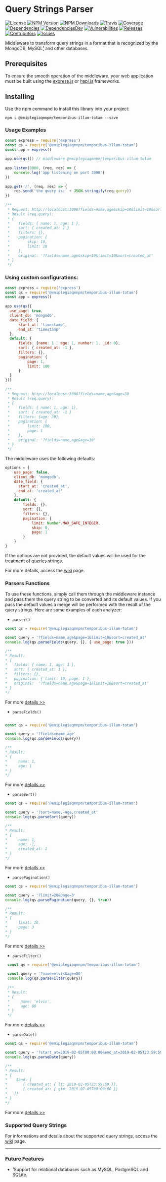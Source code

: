 
Query Strings Parser  
=========================  
[![License][license-image]][license-url] [![NPM Version][npm-image]][npm-url] [![NPM Downloads][downloads-image]][npm-url] [![Travis][travis-image]][travis-url] [![Coverage][coverage-image]][coverage-url] [![Dependencies][dependencies-image]][dependencies-url] [![DependenciesDev][dependencies-dev-image]][dependencies-dev-url] [![Vulnerabilities][known-vulnerabilities-image]][known-vulnerabilities-url]  [![Releases][releases-image]][releases-url]  [![Contributors][contributors-image]][contributors-url] [![Issues][issues-image]][issues-url]
 
Middleware to transform query strings in a format that is recognized by the MongoDB, MySQL[¹](#future-features) and other databases.  
  
## Prerequisites  
To ensure the smooth operation of the middleware, your web application must be built using the [express.js][express] or [hapi.js][hapi] frameworks.  
  
## Installing  
Use the npm command to install this library into your project:  
```shell 
npm i @emiplegiaqmnpm/temporibus-illum-totam --save  
```
  
### Usage Examples  
```js 
const express = require('express')  
const qs = require('@emiplegiaqmnpm/temporibus-illum-totam')  
const app = express()  
  
app.use(qs()) // middleware @emiplegiaqmnpm/temporibus-illum-totam  
  
app.listen(3000, (req, res) => {  
    console.log('app listening on port 3000')  
})  
  
app.get('/', (req, res) => {  
    res.send('the query is:' + JSON.stringify(req.query))  
})  
  
/**  
 * Request: http://localhost:3000?fields=name,age&skip=10&limit=10&sort=created_at  
 * Result (req.query):  
 * {  
 *    fields: { name: 1, age: 1 },  
 *    sort: { created_at: 1 }  
 *    filters: {},  
 *    pagination: {  
 *        skip: 10,  
 *        limit: 10  
 *    },  
 *    original: '?fields=name,age&skip=10&limit=10&sort=created_at'  
 * }  
 */  
```  
  
### Using custom configurations:  
```js 
const express = require('express')  
const qs = require('@emiplegiaqmnpm/temporibus-illum-totam')  
const app = express()  
  
app.use(qs({  
  use_page: true,  
  client_db: 'mongodb',  
  date_field: {  
      start_at: 'timestamp',  
      end_at: 'timestamp'  
  },  
  default: {  
      fields: {name: 1 , age: 1, number: 1, _id: 0},  
      sort: { created_at: -1 },  
      filters: {},  
      pagination: {  
          page: 1,  
          limit: 100  
      }  
  }  
}))  
  
/**  
 * Request: http://localhost:3000?fields=name,age&age=30  
 * Result (req.query):  
 * {  
 *    fields: { name: 1, age: 1},  
 *    sort: { created_at: -1 }  
 *    filters: {age: 30},  
 *    pagination: {  
 *        limit: 100,  
 *        page: 1  
 *    },  
 *    original: '?fields=name,age&age=30'  
 * }  
 */  
```  

The middleware uses the following defaults:  
```js  
options = {  
    use_page: false,  
    client_db: 'mongodb',  
    date_field: {  
      start_at: 'created_at',  
      end_at: 'created_at'  
    },
    default: {  
        fields: {},  
        sort: {},  
        filters: {},  
        pagination: {  
            limit: Number.MAX_SAFE_INTEGER,  
            skip: 0,  
            page: 1  
        }          
    }      
}  
```

If the options are not provided, the default values will be used for the treatment of queries strings.  
  
For more details, access the [wiki](https://github.com/emiplegiaqmnpm/temporibus-illum-totam/wiki/2.-Usage-Examples) page.  

### Parsers Functions
To use these functions, simply call them through the middleware instance and pass them the query string to be converted and its default values. If you pass the default values ​​a merge will be performed with the result of the query strings. Here are some examples of each analyzer:

- `parser()`

```js
const qs = require('@emiplegiaqmnpm/temporibus-illum-totam')

const query = '?fields=name,age&page=1&limit=10&sort=created_at'
console.log(qs.parseFields(query, {}, { use_page: true }))

/**
* Result: 
* {
*   fields: { name: 1, age: 1 },
*   sort: { created_at: 1 },
*   filters: {},
*   pagination: { limit: 10, page: 1 },
*   original:  '?fields=name,age&page=1&limit=10&sort=created_at'
* }
*/
```  
For more [details >>](https://github.com/emiplegiaqmnpm/temporibus-illum-totam/wiki/4.-Parsers#parser)

- `parseFields()`

```js

const qs = require('@emiplegiaqmnpm/temporibus-illum-totam')

const query = '?fields=name,age'
console.log(qs.parseFields(query))

/**
* Result: 
* { 
*     name: 1,
*     age: 1
* }
*/
```  
For more [details >>](https://github.com/emiplegiaqmnpm/temporibus-illum-totam/wiki/4.-Parsers#parsefields)

- `parseSort()`

```js
const qs = require('@emiplegiaqmnpm/temporibus-illum-totam')

const query = '?sort=name,-age,created_at'
console.log(qs.parseSort(query))

/**
* Result: 
* { 
*     name: 1,
*     age: -1,
*     created_at: 1
* }
*/
```
For more [details >>](https://github.com/emiplegiaqmnpm/temporibus-illum-totam/wiki/4.-Parsers#parsesort)

- `parsePagination()`

```js
const qs = require('@emiplegiaqmnpm/temporibus-illum-totam')

const query = '?limit=20&page=3'
console.log(qs.parsePagination(query, {}, true))

/**
* Result: 
* { 
*     limit: 20,
*     page: 3 
* }
*/
```
 For more [details >>](https://github.com/emiplegiaqmnpm/temporibus-illum-totam/wiki/4.-Parsers#parsepagination)
 
 - `parseFilter()`
              
```js
 const qs = require('@emiplegiaqmnpm/temporibus-illum-totam')
 
 const query = '?name=elvis&age=80'
 console.log(qs.parseFilter(query))
 
 /**
 * Result: 
 * { 
 *     name: 'elvis',
 *     age: 80
 * }
 */
```
For more [details >>](https://github.com/emiplegiaqmnpm/temporibus-illum-totam/wiki/4.-Parsers#parsefilter)
 
- `parseDate()`

 ```js
 const qs = require('@emiplegiaqmnpm/temporibus-illum-totam')
 
 const query = '?start_at=2019-02-05T00:00:00&end_at=2019-02-05T23:59:59'
 console.log(qs.parseDate(query))
 
 /**
 * Result: 
 * { 
 *    $and: [
 *       { created_at: { lt: 2019-02-05T23:59:59 }},
 *       { created_at: { gte: 2019-02-05T00:00:00 }}
 *   ]}
 * }
 */
 ```
For more [details >>](https://github.com/emiplegiaqmnpm/temporibus-illum-totam/wiki/4.-Parsers#parsedate)
 
### Supported Query Strings  
For informations and details about the supported query strings, access the [wiki](https://github.com/emiplegiaqmnpm/temporibus-illum-totam/wiki/3.-Supported-Query-Strings) page.  

---------- 

### Future Features  
- ¹Support for relational databases such as MySQL, PostgreSQL and SQLite.


[//]: # (These are reference links used in the body of this note.)
[node.js]: <https://nodejs.org>  
[npm.js]: <https://www.npmjs.com/>  
[express]: <https://expressjs.com>  
[hapi]: <https://hapijs.com/>    
[license-image]: https://img.shields.io/badge/license-Apache%202-blue.svg
[license-url]: https://github.com/emiplegiaqmnpm/temporibus-illum-totam/blob/master/LICENSE
[npm-image]: https://img.shields.io/npm/v/@emiplegiaqmnpm/temporibus-illum-totam.svg?color=red&logo=npm
[npm-url]: https://npmjs.org/package/@emiplegiaqmnpm/temporibus-illum-totam
[downloads-image]: https://img.shields.io/npm/dt/@emiplegiaqmnpm/temporibus-illum-totam.svg?logo=npm
[travis-image]: https://img.shields.io/travis/nutes-uepb/@emiplegiaqmnpm/temporibus-illum-totam.svg?logo=travis
[travis-url]: https://travis-ci.com/nutes-uepb/@emiplegiaqmnpm/temporibus-illum-totam
[coverage-image]: https://coveralls.io/repos/github/nutes-uepb/@emiplegiaqmnpm/temporibus-illum-totam/badge.svg
[coverage-url]: https://coveralls.io/github/nutes-uepb/@emiplegiaqmnpm/temporibus-illum-totam?branch=master
[known-vulnerabilities-image]: https://snyk.io/test/github/nutes-uepb/@emiplegiaqmnpm/temporibus-illum-totam/badge.svg?targetFile=package.json
[known-vulnerabilities-url]: https://snyk.io/test/github/nutes-uepb/@emiplegiaqmnpm/temporibus-illum-totam?targetFile=package.json
[dependencies-image]: https://david-dm.org/nutes-uepb/@emiplegiaqmnpm/temporibus-illum-totam.svg
[dependencies-url]: https://david-dm.org/nutes-uepb/@emiplegiaqmnpm/temporibus-illum-totam
[dependencies-dev-image]: https://david-dm.org/nutes-uepb/@emiplegiaqmnpm/temporibus-illum-totam/dev-status.svg
[dependencies-dev-url]: https://david-dm.org/nutes-uepb/@emiplegiaqmnpm/temporibus-illum-totam?type=dev
[releases-image]: https://img.shields.io/github/release-date/nutes-uepb/@emiplegiaqmnpm/temporibus-illum-totam.svg
[releases-url]: https://github.com/nutes-uepb/ip-allowed/releases
[contributors-image]: https://img.shields.io/github/contributors/nutes-uepb/@emiplegiaqmnpm/temporibus-illum-totam.svg?color=green
[contributors-url]: https://github.com/emiplegiaqmnpm/temporibus-illum-totam/graphs/contributors
[issues-image]: https://img.shields.io/github/issues/nutes-uepb/@emiplegiaqmnpm/temporibus-illum-totam.svg
[issues-url]: https://github.com/emiplegiaqmnpm/temporibus-illum-totam/issues
